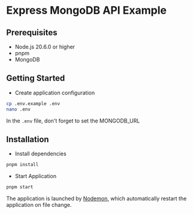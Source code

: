 # Express MongoDB API Example

## Prerequisites

- Node.js 20.6.0 or higher
- pnpm
- MongoDB

## Getting Started

- Create application configuration

```bash
cp .env.example .env
nano .env
```

In the `.env` file, don't forget to set the MONGODB_URL

## Installation

- Install dependencies

```bash
pnpm install
```

- Start Application

```bash
pnpm start
```

The application is launched by [Nodemon,](https://nodemon.com) which automatically restart the application on file change.
